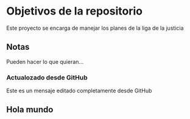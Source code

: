 # Objetivos de la repositorio

Este proyecto se encarga de manejar los planes de la liga de la justicia


## Notas
Pueden hacer lo que quieran...

### Actualozado desde GitHub
Este es un mensaje editado completamente desde GitHub

## Hola mundo
